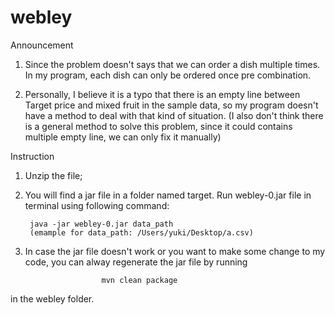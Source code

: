 # webley

Announcement
1. Since the problem doesn't says that we can order a dish multiple times. In my program, each dish can only be ordered once pre combination.  

2. Personally, I believe it is a typo that there is an empty line between Target price and mixed fruit in the sample data, so my program doesn't have a method to deal with that kind of situation. (I also don't think there is a general method to solve this problem, since it could contains multiple empty line, we can only fix it manually)


Instruction
1. Unzip the file;
2. You will find a jar file in a folder named target. Run webley-0.jar file in terminal using following command:

		java -jar webley-0.jar data_path
		(emample for data_path: /Users/yuki/Desktop/a.csv)
		
3. In case the jar file doesn't work or you want to make some change to my code, you can alway regenerate the jar file by running 

						mvn clean package
						
in the webley folder.

 

